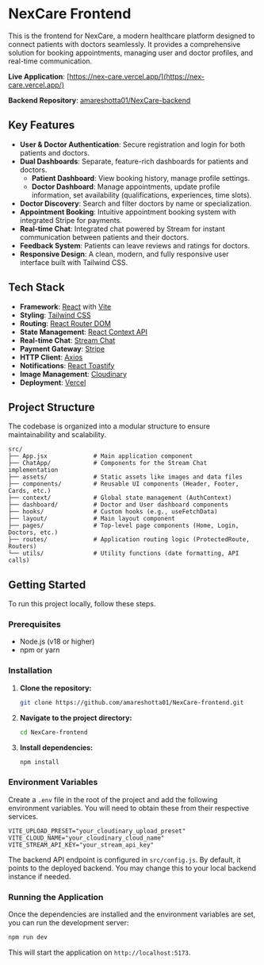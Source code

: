 # NexCare Frontend

This is the frontend for NexCare, a modern healthcare platform designed to connect patients with doctors seamlessly. It provides a comprehensive solution for booking appointments, managing user and doctor profiles, and real-time communication.

**Live Application**: [https://nex-care.vercel.app/](https://nex-care.vercel.app/)

**Backend Repository**: [amareshotta01/NexCare-backend](https://github.com/amareshotta01/NexCare-backend)

## Key Features

*   **User & Doctor Authentication**: Secure registration and login for both patients and doctors.
*   **Dual Dashboards**: Separate, feature-rich dashboards for patients and doctors.
    *   **Patient Dashboard**: View booking history, manage profile settings.
    *   **Doctor Dashboard**: Manage appointments, update profile information, set availability (qualifications, experiences, time slots).
*   **Doctor Discovery**: Search and filter doctors by name or specialization.
*   **Appointment Booking**: Intuitive appointment booking system with integrated Stripe for payments.
*   **Real-time Chat**: Integrated chat powered by Stream for instant communication between patients and their doctors.
*   **Feedback System**: Patients can leave reviews and ratings for doctors.
*   **Responsive Design**: A clean, modern, and fully responsive user interface built with Tailwind CSS.

## Tech Stack

*   **Framework**: [React](https://react.dev/) with [Vite](https://vitejs.dev/)
*   **Styling**: [Tailwind CSS](https://tailwindcss.com/)
*   **Routing**: [React Router DOM](https://reactrouter.com/)
*   **State Management**: [React Context API](https://react.dev/reference/react/useContext)
*   **Real-time Chat**: [Stream Chat](https://getstream.io/chat/)
*   **Payment Gateway**: [Stripe](https://stripe.com/)
*   **HTTP Client**: [Axios](https://axios-http.com/)
*   **Notifications**: [React Toastify](https://fkhadra.github.io/react-toastify/introduction)
*   **Image Management**: [Cloudinary](https://cloudinary.com/)
*   **Deployment**: [Vercel](https://vercel.com/)

## Project Structure

The codebase is organized into a modular structure to ensure maintainability and scalability.

```
src/
├── App.jsx             # Main application component
├── ChatApp/            # Components for the Stream Chat implementation
├── assets/             # Static assets like images and data files
├── components/         # Reusable UI components (Header, Footer, Cards, etc.)
├── context/            # Global state management (AuthContext)
├── dashboard/          # Doctor and User dashboard components
├── hooks/              # Custom hooks (e.g., useFetchData)
├── layout/             # Main layout component
├── pages/              # Top-level page components (Home, Login, Doctors, etc.)
├── routes/             # Application routing logic (ProtectedRoute, Routers)
└── utils/              # Utility functions (date formatting, API calls)
```

## Getting Started

To run this project locally, follow these steps.

### Prerequisites

*   Node.js (v18 or higher)
*   npm or yarn

### Installation

1.  **Clone the repository:**
    ```sh
    git clone https://github.com/amareshotta01/NexCare-frontend.git
    ```

2.  **Navigate to the project directory:**
    ```sh
    cd NexCare-frontend
    ```

3.  **Install dependencies:**
    ```sh
    npm install
    ```

### Environment Variables

Create a `.env` file in the root of the project and add the following environment variables. You will need to obtain these from their respective services.

```env
VITE_UPLOAD_PRESET="your_cloudinary_upload_preset"
VITE_CLOUD_NAME="your_cloudinary_cloud_name"
VITE_STREAM_API_KEY="your_stream_api_key"
```

The backend API endpoint is configured in `src/config.js`. By default, it points to the deployed backend. You may change this to your local backend instance if needed.

### Running the Application

Once the dependencies are installed and the environment variables are set, you can run the development server:

```sh
npm run dev
```

This will start the application on `http://localhost:5173`.
